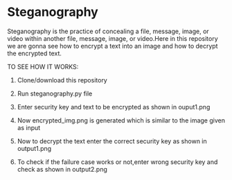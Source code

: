# Steganography
Steganography is the practice of concealing a file, message, image, or video within another file, message, image, or video.Here in this repository we are gonna see how to encrypt a text  into an image and how to decrypt the encrypted text.

TO SEE HOW IT WORKS:

1. Clone/download this repository

2. Run steganography.py file

3. Enter security key and text to be encrypted as shown in ouput1.png

4. Now encrypted_img.png is generated which is similar to the image given as input

5. Now to decrypt the text enter the correct security key as shown in output1.png

6. To check if the failure case works or not,enter wrong security key and check as shown in output2.png
